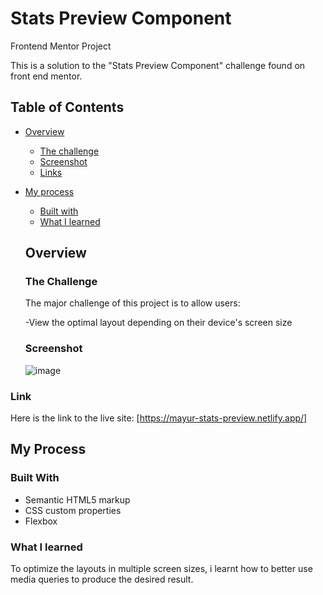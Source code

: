 # Stats Preview Component
Frontend Mentor Project

This is a solution to the "Stats Preview Component" challenge found on front end mentor.

## Table of Contents

- [Overview](#overview)
  - [The challenge](#the-challenge)
  - [Screenshot](#screenshot)
  - [Links](#links)
- [My process](#my-process)
  - [Built with](#built-with)
  - [What I learned](#what-i-learned)
 
  ## Overview
  ### The Challenge
   
   The major challenge of this project is to allow users:
     
   -View the optimal layout depending on their device's screen size
   
   ### Screenshot
   ![image](https://user-images.githubusercontent.com/53272044/176680697-230358da-4b89-4c62-bdae-055b267e597e.png)

### Link
Here is the link to the live site: [https://mayur-stats-preview.netlify.app/]

## My Process
### Built With

- Semantic HTML5 markup
- CSS custom properties
- Flexbox

### What I learned
To optimize the layouts in multiple screen sizes, i learnt how to better use media queries to produce the desired result.
